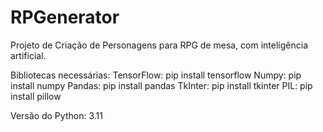 # RPGenerator
Projeto de Criação de Personagens para RPG de mesa, com inteligência artificial.

Bibliotecas necessárias:
TensorFlow: pip install tensorflow
Numpy: pip install numpy
Pandas: pip install pandas
TkInter: pip install tkinter
PIL: pip install pillow

Versão do Python: 3.11
